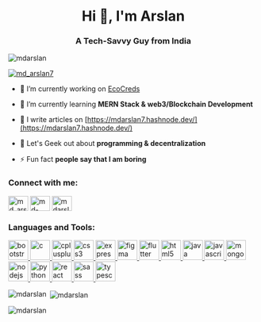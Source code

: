 <h1 align="center">Hi 👋, I'm Arslan</h1>
<h3 align="center">A Tech-Savvy Guy from India</h3>

<p align="left"> <img src="https://komarev.com/ghpvc/?username=mdarslan&label=Profile%20views&color=0e75b6&style=flat" alt="mdarslan" /> </p>

<p align="left"> <a href="https://twitter.com/md_arslan7" target="blank"><img src="https://img.shields.io/twitter/follow/md_arslan7?logo=twitter&style=for-the-badge" alt="md_arslan7" /></a> </p>

- 🔭 I’m currently working on [EcoCreds](https://github.com/orgs/ECO-CREDS/repositories)

- 🌱 I’m currently learning **MERN Stack & web3/Blockchain Development**

- 📝 I write articles on [https://mdarslan7.hashnode.dev/](https://mdarslan7.hashnode.dev/)

- 💬 Let's Geek out about **programming & decentralization**

- ⚡ Fun fact **people say that I am boring**

<h3 align="left">Connect with me:</h3>
<p align="left">
<a href="https://twitter.com/md_arslan7" target="blank"><img align="center" src="https://raw.githack.com/rahuldkjain/github-profile-readme-generator/master/src/images/icons/Social/twitter.svg" alt="md_arslan7" height="30" width="40" /></a>
<a href="https://linkedin.com/in/md-arslan-8b34a6205/" target="blank"><img align="center" src="https://raw.githack.com/rahuldkjain/github-profile-readme-generator/master/src/images/icons/Social/linked-in-alt.svg" alt="md-arslan-8b34a6205/" height="30" width="40" /></a>
<a href="https://instagram.com/mdarslan7" target="blank"><img align="center" src="https://raw.githack.com/rahuldkjain/github-profile-readme-generator/master/src/images/icons/Social/instagram.svg" alt="mdarslan7" height="30" width="40" /></a>
</p>

<h3 align="left">Languages and Tools:</h3>
<p align="left"> <a href="https://getbootstrap.com" target="_blank" rel="noreferrer"> <img src="https://raw.githack.com/devicons/devicon/master/icons/bootstrap/bootstrap-plain-wordmark.svg" alt="bootstrap" width="40" height="40"/> </a> <a href="https://www.cprogramming.com/" target="_blank" rel="noreferrer"> <img src="https://raw.githack.com/devicons/devicon/master/icons/c/c-original.svg" alt="c" width="40" height="40"/> </a> <a href="https://www.w3schools.com/cpp/" target="_blank" rel="noreferrer"> <img src="https://raw.githack.com/devicons/devicon/master/icons/cplusplus/cplusplus-original.svg" alt="cplusplus" width="40" height="40"/> </a> <a href="https://www.w3schools.com/css/" target="_blank" rel="noreferrer"> <img src="https://raw.githack.com/devicons/devicon/master/icons/css3/css3-original-wordmark.svg" alt="css3" width="40" height="40"/> </a> <a href="https://expressjs.com" target="_blank" rel="noreferrer"> <img src="https://raw.githack.com/devicons/devicon/master/icons/express/express-original-wordmark.svg" alt="express" width="40" height="40"/> </a> <a href="https://www.figma.com/" target="_blank" rel="noreferrer"> <img src="https://www.vectorlogo.zone/logos/figma/figma-icon.svg" alt="figma" width="40" height="40"/> </a> <a href="https://flutter.dev" target="_blank" rel="noreferrer"> <img src="https://www.vectorlogo.zone/logos/flutterio/flutterio-icon.svg" alt="flutter" width="40" height="40"/> </a> <a href="https://www.w3.org/html/" target="_blank" rel="noreferrer"> <img src="https://raw.githack.com/devicons/devicon/master/icons/html5/html5-original-wordmark.svg" alt="html5" width="40" height="40"/> </a> <a href="https://www.java.com" target="_blank" rel="noreferrer"> <img src="https://raw.githack.com/devicons/devicon/master/icons/java/java-original.svg" alt="java" width="40" height="40"/> </a> <a href="https://developer.mozilla.org/en-US/docs/Web/JavaScript" target="_blank" rel="noreferrer"> <img src="https://raw.githack.com/devicons/devicon/master/icons/javascript/javascript-original.svg" alt="javascript" width="40" height="40"/> </a> <a href="https://www.mongodb.com/" target="_blank" rel="noreferrer"> <img src="https://raw.githack.com/devicons/devicon/master/icons/mongodb/mongodb-original-wordmark.svg" alt="mongodb" width="40" height="40"/> </a> <a href="https://nodejs.org" target="_blank" rel="noreferrer"> <img src="https://raw.githack.com/devicons/devicon/master/icons/nodejs/nodejs-original-wordmark.svg" alt="nodejs" width="40" height="40"/> </a> <a href="https://www.python.org" target="_blank" rel="noreferrer"> <img src="https://raw.githack.com/devicons/devicon/master/icons/python/python-original.svg" alt="python" width="40" height="40"/> </a> <a href="https://reactjs.org/" target="_blank" rel="noreferrer"> <img src="https://raw.githack.com/devicons/devicon/master/icons/react/react-original-wordmark.svg" alt="react" width="40" height="40"/> </a> <a href="https://sass-lang.com" target="_blank" rel="noreferrer"> <img src="https://raw.githack.com/devicons/devicon/master/icons/sass/sass-original.svg" alt="sass" width="40" height="40"/> </a> <a href="https://www.typescriptlang.org/" target="_blank" rel="noreferrer"> <img src="https://raw.githack.com/devicons/devicon/master/icons/typescript/typescript-original.svg" alt="typescript" width="40" height="40"/> </a> </p>

<p><img align="left" src="https://github-readme-stats.vercel.app/api/top-langs?username=mdarslan&show_icons=true&locale=en&layout=compact" alt="mdarslan" /></p>

<p>&nbsp;<img align="center" src="https://github-readme-stats.vercel.app/api?username=mdarslan&show_icons=true&locale=en" alt="mdarslan" /></p>

<p><img align="center" src="https://github-readme-streak-stats.herokuapp.com/?user=mdarslan&" alt="mdarslan" /></p>

